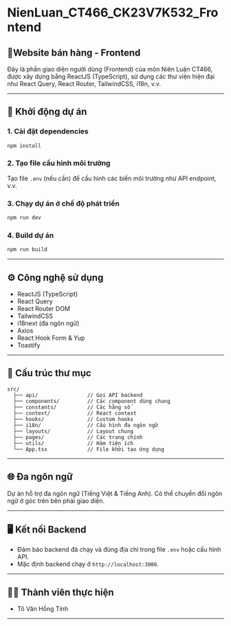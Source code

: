 # NienLuan_CT466_CK23V7K532_Frontend

## 🛒Website bán hàng - Frontend

Đây là phần giao diện người dùng (Frontend) của môn Niên Luận CT466, được xây dựng bằng ReactJS (TypeScript), sử dụng các thư viện hiện đại như React Query, React Router, TailwindCSS, i18n, v.v.

---

## 🚀 Khởi động dự án

### 1. Cài đặt dependencies

```bash
npm install
```

### 2. Tạo file cấu hình môi trường

Tạo file `.env` (nếu cần) để cấu hình các biến môi trường như API endpoint, v.v.

### 3. Chạy dự án ở chế độ phát triển

```bash
npm run dev
```

### 4. Build dự án

```bash
npm run build
```

---

## ⚙️ Công nghệ sử dụng

- ReactJS (TypeScript)
- React Query
- React Router DOM
- TailwindCSS
- i18next (đa ngôn ngữ)
- Axios
- React Hook Form & Yup
- Toastify

---

## 📁 Cấu trúc thư mục

```
src/
  ├── api/                // Gọi API backend
  ├── components/         // Các component dùng chung
  ├── constants/          // Các hằng số
  ├── context/            // React context
  ├── hooks/              // Custom hooks
  ├── i18n/               // Cấu hình đa ngôn ngữ
  ├── layouts/            // Layout chung
  ├── pages/              // Các trang chính
  ├── utils/              // Hàm tiện ích
  └── App.tsx             // File khởi tạo ứng dụng
```

---

## 🌐 Đa ngôn ngữ

Dự án hỗ trợ đa ngôn ngữ (Tiếng Việt & Tiếng Anh). Có thể chuyển đổi ngôn ngữ ở góc trên bên phải giao diện.

---

## 🖥️ Kết nối Backend

- Đảm bảo backend đã chạy và đúng địa chỉ trong file `.env` hoặc cấu hình API.
- Mặc định backend chạy ở `http://localhost:3000`.

---

## 👨‍💻 Thành viên thực hiện

- Tô Văn Hồng Tính

---

